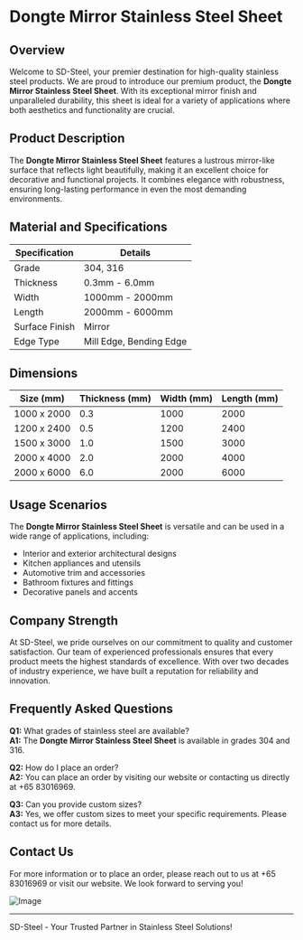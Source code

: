 # Dongte Mirror Stainless Steel Sheet

## Overview

Welcome to SD-Steel, your premier destination for high-quality stainless steel products. We are proud to introduce our premium product, the **Dongte Mirror Stainless Steel Sheet**. With its exceptional mirror finish and unparalleled durability, this sheet is ideal for a variety of applications where both aesthetics and functionality are crucial.

## Product Description

The **Dongte Mirror Stainless Steel Sheet** features a lustrous mirror-like surface that reflects light beautifully, making it an excellent choice for decorative and functional projects. It combines elegance with robustness, ensuring long-lasting performance in even the most demanding environments.

## Material and Specifications

| Specification | Details |
|---------------|---------|
| Grade         | 304, 316 |
| Thickness     | 0.3mm - 6.0mm |
| Width         | 1000mm - 2000mm |
| Length        | 2000mm - 6000mm |
| Surface Finish| Mirror |
| Edge Type     | Mill Edge, Bending Edge |

## Dimensions

| Size (mm)       | Thickness (mm) | Width (mm) | Length (mm) |
|-----------------|----------------|------------|-------------|
| 1000 x 2000     | 0.3            | 1000       | 2000        |
| 1200 x 2400     | 0.5            | 1200       | 2400        |
| 1500 x 3000     | 1.0            | 1500       | 3000        |
| 2000 x 4000     | 2.0            | 2000       | 4000        |
| 2000 x 6000     | 6.0            | 2000       | 6000        |

## Usage Scenarios

The **Dongte Mirror Stainless Steel Sheet** is versatile and can be used in a wide range of applications, including:
- Interior and exterior architectural designs
- Kitchen appliances and utensils
- Automotive trim and accessories
- Bathroom fixtures and fittings
- Decorative panels and accents

## Company Strength

At SD-Steel, we pride ourselves on our commitment to quality and customer satisfaction. Our team of experienced professionals ensures that every product meets the highest standards of excellence. With over two decades of industry experience, we have built a reputation for reliability and innovation.

## Frequently Asked Questions

**Q1:** What grades of stainless steel are available?  
**A1:** The **Dongte Mirror Stainless Steel Sheet** is available in grades 304 and 316.

**Q2:** How do I place an order?  
**A2:** You can place an order by visiting our website or contacting us directly at +65 83016969.

**Q3:** Can you provide custom sizes?  
**A3:** Yes, we offer custom sizes to meet your specific requirements. Please contact us for more details.

## Contact Us

For more information or to place an order, please reach out to us at +65 83016969 or visit our website. We look forward to serving you!

![Image](https://github.com/user-attachments/assets/2567258e-e124-4816-932d-1809bd27ef0b)

---

SD-Steel - Your Trusted Partner in Stainless Steel Solutions!